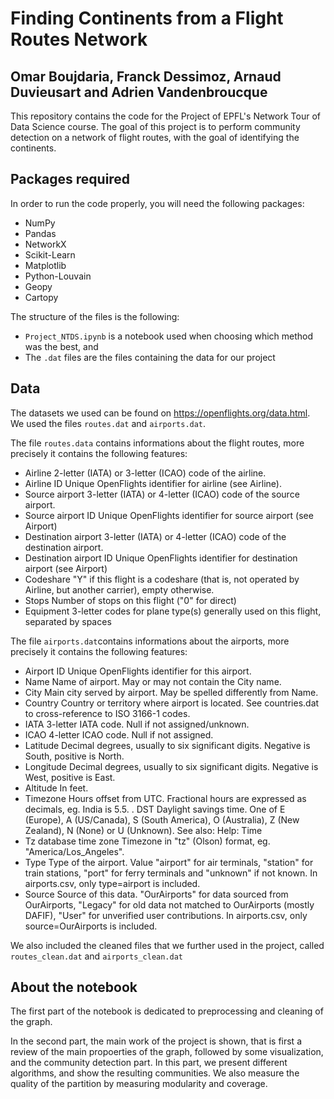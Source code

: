 # Finding Continents from a Flight Routes Network
## Omar Boujdaria, Franck Dessimoz, Arnaud Duvieusart and Adrien Vandenbroucque

This repository contains the code for the Project of EPFL's Network Tour of Data Science course. The goal of this project is to perform community detection on a network of flight routes, with the goal of identifying the continents.

## Packages required

In order to run the code properly, you will need the following packages:

- NumPy
- Pandas
- NetworkX
- Scikit-Learn
- Matplotlib
- Python-Louvain
- Geopy
- Cartopy

The structure of the files is the following:
- `Project_NTDS.ipynb` is a notebook used when choosing which method was the best, and
- The `.dat` files are the files containing the data for our project

## Data
The datasets we used can be found on https://openflights.org/data.html. We used the files `routes.dat` and `airports.dat`.

The file `routes.data` contains informations about the flight routes, more precisely it contains the following features:

- Airline 	2-letter (IATA) or 3-letter (ICAO) code of the airline.
- Airline ID 	Unique OpenFlights identifier for airline (see Airline).
- Source airport 	3-letter (IATA) or 4-letter (ICAO) code of the source airport.
- Source airport ID 	Unique OpenFlights identifier for source airport (see Airport)
- Destination airport 	3-letter (IATA) or 4-letter (ICAO) code of the destination airport.
- Destination airport ID 	Unique OpenFlights identifier for destination airport (see Airport)
- Codeshare 	"Y" if this flight is a codeshare (that is, not operated by Airline, but another carrier), empty otherwise.
- Stops 	Number of stops on this flight ("0" for direct)
- Equipment 	3-letter codes for plane type(s) generally used on this flight, separated by spaces


The file `airports.dat`contains informations about the airports, more precisely it contains the following features:

- Airport ID 	Unique OpenFlights identifier for this airport.
- Name 	Name of airport. May or may not contain the City name.
- City 	Main city served by airport. May be spelled differently from Name.
- Country 	Country or territory where airport is located. See countries.dat to cross-reference to ISO 3166-1 codes.
- IATA 	3-letter IATA code. Null if not assigned/unknown.
- ICAO 	4-letter ICAO code. Null if not assigned.
- Latitude 	Decimal degrees, usually to six significant digits. Negative is South, positive is North.
- Longitude 	Decimal degrees, usually to six significant digits. Negative is West, positive is East.
- Altitude 	In feet.
- Timezone 	Hours offset from UTC. Fractional hours are expressed as decimals, eg. India is 5.5.
. DST 	Daylight savings time. One of E (Europe), A (US/Canada), S (South America), O (Australia), Z (New Zealand), N (None) or U (Unknown). See also: Help: Time
- Tz database time zone 	Timezone in "tz" (Olson) format, eg. "America/Los_Angeles".
- Type 	Type of the airport. Value "airport" for air terminals, "station" for train stations, "port" for ferry terminals and "unknown" if not known. In airports.csv, only type=airport is included.
- Source 	Source of this data. "OurAirports" for data sourced from OurAirports, "Legacy" for old data not matched to OurAirports (mostly DAFIF), "User" for unverified user contributions. In airports.csv, only source=OurAirports is included.

We also included the cleaned files that we further used in the project, called `routes_clean.dat` and `airports_clean.dat`

## About the notebook

The first part of the notebook is dedicated to preprocessing and cleaning of the graph.

In the second part, the main work of the project is shown, that is first a review of the main propoerties of the graph, followed by some visualization, and the community detection part. In this part, we present different algorithms, and show the resulting communities. We also measure the quality of the partition by measuring modularity and coverage.


